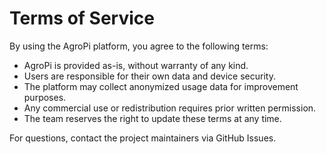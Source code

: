 # Terms of Service

By using the AgroPi platform, you agree to the following terms:

- AgroPi is provided as-is, without warranty of any kind.
- Users are responsible for their own data and device security.
- The platform may collect anonymized usage data for improvement purposes.
- Any commercial use or redistribution requires prior written permission.
- The team reserves the right to update these terms at any time.

For questions, contact the project maintainers via GitHub Issues.
